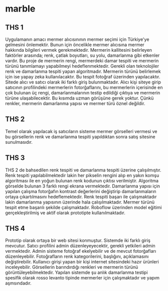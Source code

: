 # marble
THS 1
---------------
Uygulamanın amacı mermer alıcısınının mermer seçimi için Türkiye'ye gelmesini önlemektir. Bunun için öncelikle mermer alıcısına mermer hakkında bilgileri vermek gerekmektedir.
Mermerin kallitesini belirleyen faktörler arasında; renk, çatlak boyutları, su yolu, damarlanma gibi etkenler vardır. Bu proje de mermerin rengi, mermerdeki damar tespiti ve mermerin türünü tanımlamayı yapabilmeyi hedeflenmektedir.
Gerekli olan teknolojiler renk ve damarlanma tespiti yapan algoritmadır. Mermerin türünü belirlemek için ise yapay zeka kullanılacaktır. Bu tespit fotoğraf üzerinden yapılacaktır.
Sitede alıcı ve satıcı olarak iki farklı giriş bulunmaktadır. Alıcı kişi siteye girip satıcının profilindeki mermerlerin fotorğaflarını, bu mermerlerin içerisinde en çok bulunan üç rengi, damarlanmalarının testip edildiği çıktıya ve mermerin türüne ulaşabilecektir. 
Bu kısımda uzman görüşüne gerek yoktur. Çünkü renkler, mermerin damarlanma yapısı ve mermer türü öznel değildir.

THS 2
---------------
Temel olarak yapılacak iş satıcıların sisteme mermer görselleri vermesi ve bu görsellerin renk ve damarlanma tespiti yapıldıktan sonra satış sitesine sunulmasıdır.

THS 3
---------------
THS 2 de bahsedilen renk tespiti ve damarlanma tespiti üzerine çalışılmıştır. Renk tespiti yapılabilmektedir lakin her pikselin rengini alıp en yakın komşu algoritması ile en yoğun bulunan renk kodunun çıktısı verilmiştir. Algoritma görselde bulunan 3 farklı rengi ekrana vermektedir.
Damarlanma yapısı için yapılan çalışma fotorğafın kontrast değerlerini değiştirip damarlanmaların ortaya çıkartılmasını hedeflemektedir.
Renk tespiti başarı ile çalışmaktadır lakin damarlanma yapısının üzerinde hala çalışılmaktadır.
Mermer türünü tespit etme başarılı şekilde çalışmaktadır. Roboflow üzerinden model eğitimi gerçekleştirilmiş ve aktif olarak prototipte kullanılmaktadır.

THS 4
---------------
Prototip olarak ortaya bir web sitesi konmuştur. Sistemde iki farklı giriş mevcutur. Satıcı profilini admin düzenleyeyecektir, gerekli yetkileri admin vermektedir. Admin sisteme fotoğraf ekelyebilir ve de mevcut fotorğafları düzenleyebilir. Fotoğrafların renk kategorilerini, başlığını, açıklamasını değiştirebilir. Kullanıcı girişi yapan bir kişi internet sitesindeki hazır ürünleri inceleyebilir. Görsellerin barındırdığı renkleri ve mermerin türünü görüntüleyebilmektedir. Yapılan sistemde şu anlık damarlanma testipi spesifik olarak rosso levanto tipinde mermerler için çalışmaktadır ve yapım aşmsındadır. 